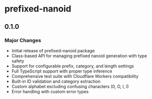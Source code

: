 # prefixed-nanoid

## 0.1.0

### Major Changes

- Initial release of prefixed-nanoid package
- Class-based API for managing prefixed nanoid generation with type safety
- Support for configurable prefix, category, and length settings
- Full TypeScript support with proper type inference
- Comprehensive test suite with Cloudflare Workers compatibility
- Built-in ID validation and category extraction
- Custom alphabet excluding confusing characters (0, O, l, I)
- Error handling with custom error types
